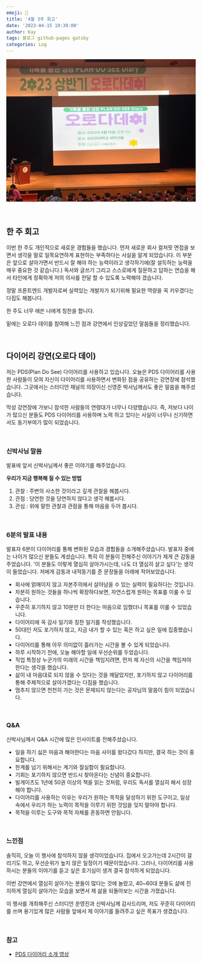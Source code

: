 ```yaml
---
emoji: 👋
title: '4월 3주 회고'
date: '2023-04-15 19:30:00'
author: Kay
tags: 블로그 github-pages gatsby
categories: Log
---
```


![1.jpeg](1.jpeg)

<br>

## 한 주 회고
이번 한 주도 개인적으로 새로운 경험들을 했습니다.
먼저 새로운 회사 컬처핏 면접을 보면서 생각을 말로 일목요연하게 표현하는 부족하다는 사실을 알게 되었습니다. 
이 부분은 앞으로 살아가면서 반드시 잘 해야 하는 능력이라고 생각하기에(잘 설득하는 능력을 매우 중요한 것 같습니다.) 독서와 글쓰기 그리고 스스로에게 질문하고 답하는 연습을 해서
타인에게 정확하게 저의 의사를 전달 할 수 있도록 노력해야 겠습니다.

정말 프론트엔드 개발자로써 실력있는 개발자가 되기위해 필요한 역량을 꼭 키우겠다는 다짐도 해봅니다.

한 주도 너무 애쓴 나에게 칭찬을 합니다.

밑에는 오로다 데이를 참여해 느낀 점과 강연에서 인상깊었던 말씀들을 정리했습니다.

<br>

## 다이어리 강연(오로다 데이)
저는 PDS(Plan Do See) 다이어리를 사용하고 있습니다. 
오늘은 PDS 다이어리를 사용한 사람들이 모여 자신이 다이어리를 사용하면서 변화된 점을 공유하는 강연장에 참석했습니다.
그곳에서는 스터디언 채널의 의장이신 신영준 박사님께서도 좋은 말씀을 해주셨습니다.

막성 강연장에 가보니 참석한 사람들의 연령대가 너무나 다양했습니다. 
즉, 저보다 나이가 많으신 분들도 PDS 다이어리를 사용하며 노력 하고 있다는 사실이 너무나 신기하면서도 동기부여가 많이 되었습니다.

<br>

### 신박사님 말씀
발표에 앞서 신박사님께서 좋은 이야기를 해주었습니다.

<b>우리가 지금 행복해 질 수 있는 방법</b>
1. 관찰 : 주변의 사소한 것이라고 깊게 관찰을 해봅시다.
2. 관점 : 당연한 것을 당연하지 않다고 생각 해봅시다.
3. 관심 : 위에 말한 관찰과 관점을 통해 마음을 두어 봅시다.

<br>

### 6분의 발표 내용
발표자 6분이 다이어리를 통해 변화된 모습과 경험들을 소개해주셨습니다.
발표자 중에는 나이가 많으신 분들도 계셨습니다. 특히 이 분들이 전해주신 이야기가 제게 큰 감동을 주었습니다.
'이 분들도 이렇게 열심히 살아가시는데, 나도 더 열심히 살고 싶다'는 생각이 들었습니다.
저에게 감동과 내적동기를 준 문장들을 아래에 적어보았습니다.
- 회사에 얽매이지 않고 자본주의에서 살아남을 수 있는 실력이 필요하다는 것입니다.
- 차분히 원하는 것들을 하나씩 확장하다보면, 자연스럽게 원하는 목표를 이룰 수 있습니다.
- 꾸준히 포기하지 않고 10분만 더 한다는 마음으로 임했더니 목표를 이룰 수 있었습니다.
- 다이어리에 꼭 감사 일기와 칭찬 일기를 작성했습니다.
- 50대인 저도 포기하지 않고, 지금 내가 할 수 있는 혹은 하고 싶은 일에 집중했습니다.
- 다이어리를 통해 아무 의미없이 흘러가는 시간을 볼 수 있게 되었습니다.
- 하루 시작하기 전에, 오늘 해야할 일에 우선순위를 두었습니다.
- 직업 특정상 누군가의 미래의 시간을 책임지려면, 먼저 제 자신의 시간을 책임져야 한다는 생각을 했습니다.
- 삶이 내 마음대로 되지 않을 수 있다는 것을 깨달았지만, 포기하지 않고 다이어리를 통해 주체적으로 살아가겠다는 다짐을 했습니다.
- 멈추지 않으면 천천히 가는 것은 문제되지 않는다는 공자님의 말씀이 힘이 되었습니다.

<br>

### Q&A
신박사님께서 Q&A 시간에 많은 인사이트를 전해주셨습니다.
- 일을 하기 싫은 마음과 해야한다는 마음 사이를 왔다갔다 하지만, 결국 하는 것이 중요합니다.
- 한계를 넘기 위해서는 계기와 절실함이 필요합니다.
- 기회는 포기하지 않으면 반드시 찾아온다는 신념이 중요합니다.
- 빌게이츠도 1년에 50권 이상의 책을 읽는 것처럼, 우리도 독서를 열심히 해서 성장해야 합니다.
- 다이어리를 사용하는 이유는 우리가 원하는 목적을 달성하기 위한 도구이고, 일상 속에서 우리가 하는 노력이 목적을 이루기 위한 것임을 잊지 말아야 합니다.
- 목적을 이루는 도구와 목적 자체를 혼동하면 안됩니다.

<br>

### 느낀점
솔직히, 오늘 이 행사에 참석하지 않을 생각이었습니다. 
집에서 오고가는데 2시간이 걸리기도 하고, 우선순위가 높지 않은 일정이기 때문이었습니다.
그러나, 다이어리를 사용하시는 분들의 이야기를 듣고 싶은 호기심이 생겨 결국 참석하게 되었습니다.

이번 강연에서 열심히 살아가는 분들이 많다는 것에 놀랐고,
40~60대 분들도 삶에 진지하게 열심히 살아가는 모습을 보면서 제 삶을 되돌아보는 시간을 가졌습니다.

이 행사를 개최해주신 스터디언 운영진과 신박사님께 감사드리며, 저도 꾸준히 다이어리를 쓰며 용기있게 많은 사람들 앞에서 제 이야기를 들려주고 싶은 목표가 생겼습니다.

<br>

### 참고
- [PDS 다이어리 소개 영상](https://www.youtube.com/watch?v=V8iuZ2ApzJM)

```toc
```
